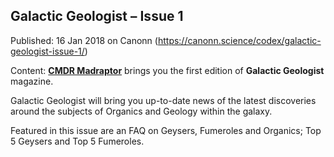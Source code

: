 ## Galactic Geologist &#8211; Issue 1

Published: 16 Jan 2018 on Canonn (https://canonn.science/codex/galactic-geologist-issue-1/)

Content: [**CMDR Madraptor**](https://canonn.science/user/madraptor86/) brings you the first edition of **Galactic Geologist** magazine.

Galactic Geologist will bring you up-to-date news of the latest discoveries around the subjects of Organics and Geology within the galaxy.

Featured in this issue are an FAQ on Geysers, Fumeroles and Organics; Top 5 Geysers and Top 5 Fumeroles.